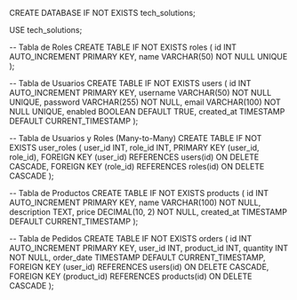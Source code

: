 CREATE DATABASE IF NOT EXISTS tech_solutions;

USE tech_solutions;

-- Tabla de Roles
CREATE TABLE IF NOT EXISTS roles (
    id INT AUTO_INCREMENT PRIMARY KEY,
    name VARCHAR(50) NOT NULL UNIQUE
);

-- Tabla de Usuarios
CREATE TABLE IF NOT EXISTS users (
    id INT AUTO_INCREMENT PRIMARY KEY,
    username VARCHAR(50) NOT NULL UNIQUE,
    password VARCHAR(255) NOT NULL,
    email VARCHAR(100) NOT NULL UNIQUE,
    enabled BOOLEAN DEFAULT TRUE,
    created_at TIMESTAMP DEFAULT CURRENT_TIMESTAMP
);

-- Tabla de Usuarios y Roles (Many-to-Many)
CREATE TABLE IF NOT EXISTS user_roles (
    user_id INT,
    role_id INT,
    PRIMARY KEY (user_id, role_id),
    FOREIGN KEY (user_id) REFERENCES users(id) ON DELETE CASCADE,
    FOREIGN KEY (role_id) REFERENCES roles(id) ON DELETE CASCADE
);

-- Tabla de Productos 
CREATE TABLE IF NOT EXISTS products (
    id INT AUTO_INCREMENT PRIMARY KEY,
    name VARCHAR(100) NOT NULL,
    description TEXT,
    price DECIMAL(10, 2) NOT NULL,
    created_at TIMESTAMP DEFAULT CURRENT_TIMESTAMP
);

-- Tabla de Pedidos 
CREATE TABLE IF NOT EXISTS orders (
    id INT AUTO_INCREMENT PRIMARY KEY,
    user_id INT,
    product_id INT,
    quantity INT NOT NULL,
    order_date TIMESTAMP DEFAULT CURRENT_TIMESTAMP,
    FOREIGN KEY (user_id) REFERENCES users(id) ON DELETE CASCADE,
    FOREIGN KEY (product_id) REFERENCES products(id) ON DELETE CASCADE
);
